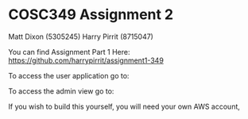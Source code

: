 # COSC349 Assignment 2

Matt Dixon (5305245)
Harry Pirrit (8715047)


You can find Assignment Part 1 Here: https://github.com/harrypirrit/assignment1-349

To access the user application go to: 

To access the admin view go to: 

If you wish to build this yourself, you will need your own AWS account, 
